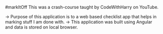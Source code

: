 #markItOff
This was a crash-course taught by CodeWithHarry on YouTube.

-> Purpose of this application is to a web based checklist app that helps in marking stuff I am done with. 
-> This application was built using Angular and data is stored on local browser. 
